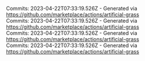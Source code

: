 Commits: 2023-04-22T07:33:19.526Z - Generated via https://github.com/marketplace/actions/artificial-grass
<br>
Commits: 2023-04-22T07:33:19.526Z - Generated via https://github.com/marketplace/actions/artificial-grass
<br>
Commits: 2023-04-22T07:33:19.526Z - Generated via https://github.com/marketplace/actions/artificial-grass
<br>
Commits: 2023-04-22T07:33:19.526Z - Generated via https://github.com/marketplace/actions/artificial-grass
<br>
